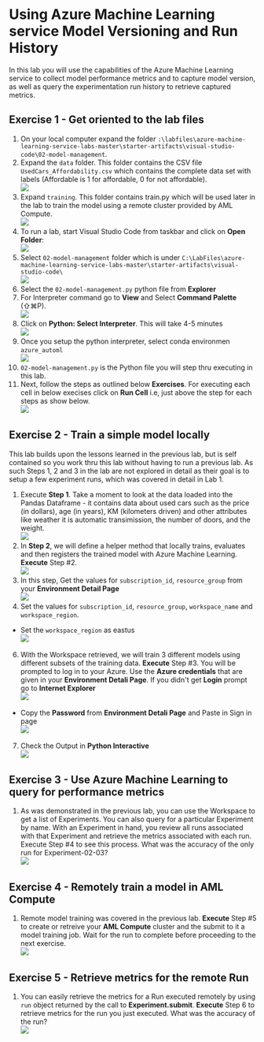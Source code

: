 # Using Azure Machine Learning service Model Versioning and Run History

In this lab you will use the capabilities of the Azure Machine Learning service to collect model performance metrics and to capture model version, as well as query the experimentation run history to retrieve captured metrics. 

## Exercise 1 - Get oriented to the lab files
1. On your local computer expand the folder `:\labfiles\azure-machine-learning-service-labs-master\starter-artifacts\visual-studio-code\02-model-management`.<br/>
2. Expand the `data` folder. This folder contains the CSV file `UsedCars_Affordability.csv` which contains the complete data set with labels (Affordable is 1 for affordable, 0 for not affordable).<br/>
    <img src="images/data1.jpg"/><br/>
3. Expand `training`. This folder contains train.py which will be used later in the lab to train the model using a remote cluster provided by AML Compute.<br/>
    <img src="images/train.jpg"/><br/>
4. To run a lab, start Visual Studio Code from taskbar and click on **Open Folder**:<br/>
    <img src="images/code.jpg"/><br/>
5. Select `02-model-management` folder which is under `C:\LabFiles\azure-machine-learning-service-labs-master\starter-artifacts\visual-studio-code\`<br/>
    <img src="images/model02.jpg"/><br/>   
6. Select the `02-model-management.py` python file from **Explorer**
7. For Interpreter command go to **View** and Select **Command Palette** (⇧⌘P).<br/>
    <img src="images/lab2.jpg"/><br/>
8. Click on **Python: Select Interpreter**. This will take 4-5 minutes<br/>
    <img src="images/select.jpg"/><br/>
9.  Once you setup the python interpreter, select conda environmen `azure_automl`<br/>
    <img src="images/python.jpg"/><br/>
10. `02-model-management.py` is the Python file you will step thru executing in this lab.<br/>
11.  Next, follow the steps as outlined below **Exercises**. For executing each cell in below execises click on **Run Cell** i.e, just above the step for each steps as show below.<br/>
    <img src="images/lab02.jpg"/><br/>

## Exercise 2 - Train a simple model locally
This lab builds upon the lessons learned in the previous lab, but is self contained so you work thru this lab without having to run a previous lab. As such Steps 1, 2 and 3 in the lab are not explored in detail as their goal is to setup a few experiment runs, which was covered in detail in Lab 1.
1. Execute **Step 1**. Take a moment to look at the data loaded into the Pandas Dataframe - it contains data about used cars such as the price (in dollars), age (in years), KM (kilometers driven) and other attributes like weather it is automatic transimission, the number of doors, and the weight.<br/>
    <img src="images/lab4.jpg"/><br/>
2. In **Step 2**, we will define a helper method that locally trains, evaluates and then registers the trained model with Azure Machine Learning. **Execute** Step #2.<br/>
    <img src="images/lab42.jpg"/><br/>
3. In this step, Get the values for `subscription_id`, `resource_group` from your **Environment Detail Page**<br/>
   <img src="images/cred2.jpg"/><br/>
4. Set the values for `subscription_id`, `resource_group`, `workspace_name` and `workspace_region`.<br/>
 *  Set the `workspace_region` as eastus<br/>
   <img src="images/eastus.jpg"/><br/>
6. With the Workspace retrieved, we will train 3 different models using different subsets of the training data. **Execute** Step #3. You will be prompted to log in to your Azure. Use the **Azure credentials** that are given in your **Environment Detali Page**. If you didn't get **Login** prompt go to **Internet Explorer**<br/>
   <img src="images/sign.jpg"/><br/>
 * Copy the **Password** from **Environment Detali Page** and Paste in Sign in page<br/>
   <img src="images/pass.jpg"/><br/>
7. Check the Output in **Python Interactive**<br/>
   <img src="images/lab43.jpg"/><br/>

## Exercise 3 - Use Azure Machine Learning to query for performance metrics
1. As was demonstrated in the previous lab, you can use the Workspace to get a list of Experiments. You can also query for a particular Experiment by name. With an Experiment in hand, you review all runs associated with that Experiment and retrieve the metrics associated with each run. Execute Step #4 to see this process. What was the accuracy of the only run for Experiment-02-03?<br/>
   <img src="images/lab44.jpg"/><br/>
## Exercise 4 - Remotely train a model in AML Compute
1. Remote model training was covered in the previous lab. **Execute** Step #5 to create or retreive your **AML Compute** cluster and the submit to it a model training job. Wait for the run to complete before proceeding to the next exercise.<br/>
   <img src="images/lab45.jpg"/><br/>
## Exercise 5 - Retrieve metrics for the remote Run
1. You can easily retrieve the metrics for a Run executed remotely by using `run` object returned by the call to **Experiment.submit**. **Execute** Step 6 to retrieve metrics for the run you just executed. What was the accuracy of the run?<br/>
   <img src="images/lab46.jpg"/><br/>
